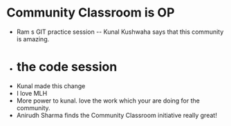 # Community Classroom is OP

- Ram s GIT practice session -- Kunal Kushwaha says that this community is amazing.
- # the code session
- Kunal made this change
- I love MLH
- More power to kunal. love the work which your are doing for the community.
- Anirudh Sharma finds the Community Classroom initiative really great!

